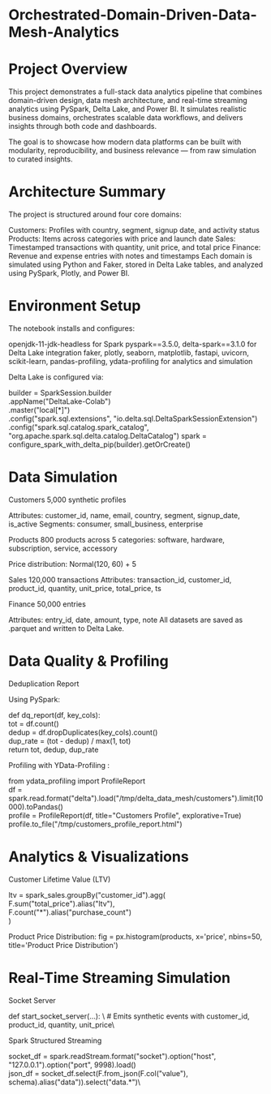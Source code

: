# Orchestrated-Domain-Driven-Data-Mesh-Analytics

# Project Overview
This project demonstrates a full-stack data analytics pipeline that combines domain-driven design, data mesh architecture, and real-time streaming analytics using PySpark, Delta Lake, and Power BI. It simulates realistic business domains, orchestrates scalable data workflows, and delivers insights through both code and dashboards.

The goal is to showcase how modern data platforms can be built with modularity, reproducibility, and business relevance — from raw simulation to curated insights.

# Architecture Summary
The project is structured around four core domains:

Customers: Profiles with country, segment, signup date, and activity status
Products: Items across categories with price and launch date
Sales: Timestamped transactions with quantity, unit price, and total price
Finance: Revenue and expense entries with notes and timestamps
Each domain is simulated using Python and Faker, stored in Delta Lake tables, and analyzed using PySpark, Plotly, and Power BI.

# Environment Setup
The notebook installs and configures:

openjdk-11-jdk-headless for Spark
pyspark==3.5.0, delta-spark==3.1.0 for Delta Lake integration
faker, plotly, seaborn, matplotlib, fastapi, uvicorn, scikit-learn, pandas-profiling, ydata-profiling for analytics and simulation

Delta Lake is configured via:

builder = SparkSession.builder \
    .appName("DeltaLake-Colab") \
    .master("local[*]") \
    .config("spark.sql.extensions", "io.delta.sql.DeltaSparkSessionExtension") \
    .config("spark.sql.catalog.spark_catalog", "org.apache.spark.sql.delta.catalog.DeltaCatalog")
spark = configure_spark_with_delta_pip(builder).getOrCreate()


# Data Simulation
Customers
5,000 synthetic profiles

Attributes: customer_id, name, email, country, segment, signup_date, is_active
Segments: consumer, small_business, enterprise

Products
800 products across 5 categories: software, hardware, subscription, service, accessory

Price distribution: Normal(120, 60) + 5

Sales
120,000 transactions
Attributes: transaction_id, customer_id, product_id, quantity, unit_price, total_price, ts

Finance
50,000 entries

Attributes: entry_id, date, amount, type, note
All datasets are saved as .parquet and written to Delta Lake.

# Data Quality & Profiling
Deduplication Report

Using PySpark:

def dq_report(df, key_cols):\
    tot = df.count()\
    dedup = df.dropDuplicates(key_cols).count()\
    dup_rate = (tot - dedup) / max(1, tot)\
    return tot, dedup, dup_rate


Profiling with YData-Profiling : 

from ydata_profiling import ProfileReport\
df = spark.read.format("delta").load("/tmp/delta_data_mesh/customers").limit(10000).toPandas()\
profile = ProfileReport(df, title="Customers Profile", explorative=True)\
profile.to_file("/tmp/customers_profile_report.html")


# Analytics & Visualizations
Customer Lifetime Value (LTV)

ltv = spark_sales.groupBy("customer_id").agg(\
    F.sum("total_price").alias("ltv"),\
    F.count("*").alias("purchase_count")\
)

Product Price Distribution:
fig = px.histogram(products, x='price', nbins=50, title='Product Price Distribution')

# Real-Time Streaming Simulation
Socket Server

def start_socket_server(...): \ 
    # Emits synthetic events with customer_id, product_id, quantity, unit_price\

Spark Structured Streaming

socket_df = spark.readStream.format("socket").option("host", "127.0.0.1").option("port", 9998).load()\
json_df = socket_df.select(F.from_json(F.col("value"), schema).alias("data")).select("data.*")\


